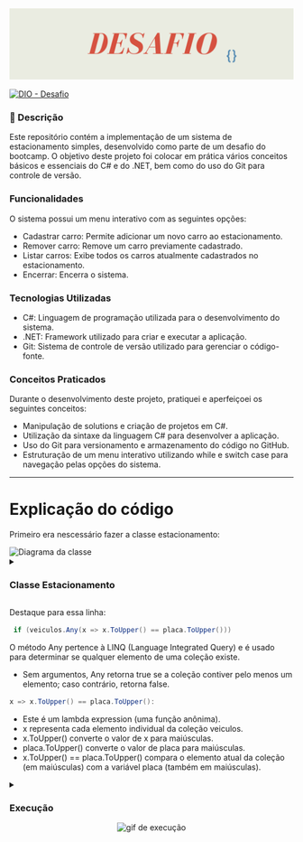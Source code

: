 <img src="https://github.com/Estudos-Gabi/anotacoes-bootcamp-fullstack/blob/main/desafio/imagens/bannerDesafio.png" alt="banners"> 

[![DIO - Desafio ](https://img.shields.io/badge/DIO_--_Desafio_-pink?style=for-the-badge)](https://github.com/digitalinnovationone/trilha-net-fundamentos-desafio)
<h3> 📄 Descrição</h3>

<p>
  
Este repositório contém a implementação de um sistema de estacionamento simples, desenvolvido como parte de um desafio do bootcamp. O objetivo deste projeto foi colocar em prática vários conceitos básicos e essenciais do C# e do .NET, bem como do uso do Git para controle de versão.


</p>

<h3>Funcionalidades</h3>

<p>
O sistema possui um menu interativo com as seguintes opções:
  
- Cadastrar carro: Permite adicionar um novo carro ao estacionamento.
- Remover carro: Remove um carro previamente cadastrado.
- Listar carros: Exibe todos os carros atualmente cadastrados no estacionamento.
- Encerrar: Encerra o sistema.
</p>

<h3>
    Tecnologias Utilizadas
</h3>


<p>

- C#: Linguagem de programação utilizada para o desenvolvimento do sistema.
- .NET: Framework utilizado para criar e executar a aplicação.
- Git: Sistema de controle de versão utilizado para gerenciar o código-fonte.

</p>

<h3>  Conceitos Praticados </h3>
<p>

Durante o desenvolvimento deste projeto, pratiquei e aperfeiçoei os seguintes conceitos:

- Manipulação de solutions e criação de projetos em C#.
- Utilização da sintaxe da linguagem C# para desenvolver a aplicação.
- Uso do Git para versionamento e armazenamento do código no GitHub.
- Estruturação de um menu interativo utilizando while e switch case para navegação pelas opções do sistema.
</p>






---
<h1> Explicação do código </h1>

Primeiro era nescessário fazer a classe estacionamento:

<img src="https://github.com/digitalinnovationone/trilha-net-fundamentos-desafio/blob/main/diagrama_classe_estacionamento.png" alt="Diagrama da classe">


<details>
<summary> <h3> Classe Estacionamento </h3></summary>

  ```C#
using System;
using System.Collections.Generic;
using System.Linq;
using System.Threading.Tasks;

namespace Classes.Common
{
    public class Estacionamento
    {

        // Atributos
        private decimal precoInicial { get; set; } = 0;
        private decimal precoPorHora { get; set; } = 0;

        private List<string> veiculos = new List<string>();


        string placa;
        int horas;
        decimal valorTotal;

        public Estacionamento(decimal precoInicial, decimal precoPorHora)
        {
            this.precoInicial = precoInicial;
            this.precoPorHora = precoPorHora;
        }




        // Métodos
        public void Adicionarveiculo()
        {
            Console.WriteLine("Digite a placa do veículo para estacionar: ");
            placa = Console.ReadLine();
            veiculos.Add(placa);
            Console.WriteLine("veículo adicionado com sucesso!\n ");
        }


      public void RemoverVeiculo()
{
    Console.WriteLine("Digite a placa do veículo para remover: ");
    string placa = Console.ReadLine();

    // Encontra o veículo independentemente de maiúsculas e minúsculas
    var veiculo = veiculos.FirstOrDefault(x => x.ToUpper() == placa.ToUpper());

    if (veiculo != null)
    {
        Console.WriteLine("Digite a quantidade de horas que o veículo permaneceu estacionado: ");
        if (int.TryParse(Console.ReadLine(), out int horas))
        {
            valorTotal = precoInicial + (precoPorHora * horas);

            // Remove o veículo encontrado
            veiculos.Remove(veiculo);

            Console.WriteLine($"O veículo {placa} foi removido e o preço total foi de: R$ {valorTotal} \n");
        }
        else
        {
            Console.WriteLine("Entrada inválida para a quantidade de horas.");
        }
    }
    else
    {
        Console.WriteLine("Desculpe, esse veículo não está estacionado aqui. Confira se digitou a placa corretamente\n");
    }
}


        public void ListarVeiculos()
        {
            // Verifica se há veículos no estacionamento
            if (veiculos.Any())
            {
                Console.WriteLine("Os veículos estacionados são:");
                foreach (var placa in veiculos)
                {
                    Console.WriteLine($"Veiculo: {placa} \n");
                }
            }
            else
            {
                Console.WriteLine("Não há veículos estacionados.");
            }
        }




    }
}
```
</details>

<p> Destaque para essa linha: </p>

```C#
 if (veiculos.Any(x => x.ToUpper() == placa.ToUpper()))
```

<p>
  
  O método Any pertence à LINQ (Language Integrated Query) e é usado para determinar se qualquer elemento de uma coleção existe.
 - Sem argumentos, Any retorna true se a coleção contiver pelo menos um elemento; caso contrário, retorna false.
</p>


<p>

 ```C#
 x => x.ToUpper() == placa.ToUpper():
 ```

- Este é um lambda expression (uma função anônima).
- x representa cada elemento individual da coleção veiculos.
- x.ToUpper() converte o valor de x para maiúsculas.
- placa.ToUpper() converte o valor de placa para maiúsculas.
- x.ToUpper() == placa.ToUpper() compara o elemento atual da coleção (em maiúsculas) com a variável placa (também em maiúsculas).
</p>

<details>
<summary><h3> Execução </h3></summary>

```C#
using Classes.Common;

// Coloca o encoding para UTF8 para exibir acentuação
Console.OutputEncoding = System.Text.Encoding.UTF8;

decimal precoInicial = 0;
decimal precoPorHora = 0;

Console.WriteLine("Seja bem vindo ao sistema de estacionamento!\n" +
                  "Digite o preço inicial:");
precoInicial = Convert.ToDecimal(Console.ReadLine());

Console.WriteLine("Agora digite o preço por hora:");
precoPorHora = Convert.ToDecimal(Console.ReadLine());

// Instancia a classe Estacionamento, já com os valores obtidos anteriormente
Estacionamento es = new Estacionamento(precoInicial, precoPorHora);

string opcao = string.Empty;
bool exibirMenu = true;

while (exibirMenu)
{
    Console.WriteLine(" Digite uma opção: ");
    Console.WriteLine(" 1 - Cadastrar veículo: ");
    Console.WriteLine(" 2 - Remover veículo: ");
    Console.WriteLine(" 3 - Listar veículos: ");
    Console.WriteLine(" 4 - Encerrar: ");
    switch (Console.ReadLine())
    {
        case "1":
            es.Adicionarveiculo();
            break;

        case "2":
            es.RemoverVeiculo();
            break;

        case "3":
            es.ListarVeiculos();
            break;

        case "4":
            exibirMenu = false;
            break;

        default:
            Console.WriteLine("Opção inválida");
            break;
    }

    Console.WriteLine("Pressione uma tecla para continuar");
    Console.ReadLine();
}

Console.WriteLine("O programa se encerrou");
```
</details>

<div align=center >
  <img src="https://github.com/Estudos-Gabi/anotacoes-bootcamp-fullstack/blob/main/desafio/imagens/exec.gif" alt="gif de execução" width=50%  >

</div>

